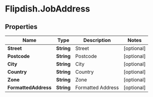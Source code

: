 # Flipdish.JobAddress

## Properties
Name | Type | Description | Notes
------------ | ------------- | ------------- | -------------
**Street** | **String** | Street | [optional] 
**Postcode** | **String** | Postcode | [optional] 
**City** | **String** | City | [optional] 
**Country** | **String** | Country | [optional] 
**Zone** | **String** | Zone | [optional] 
**FormattedAddress** | **String** | Formatted Address | [optional] 


